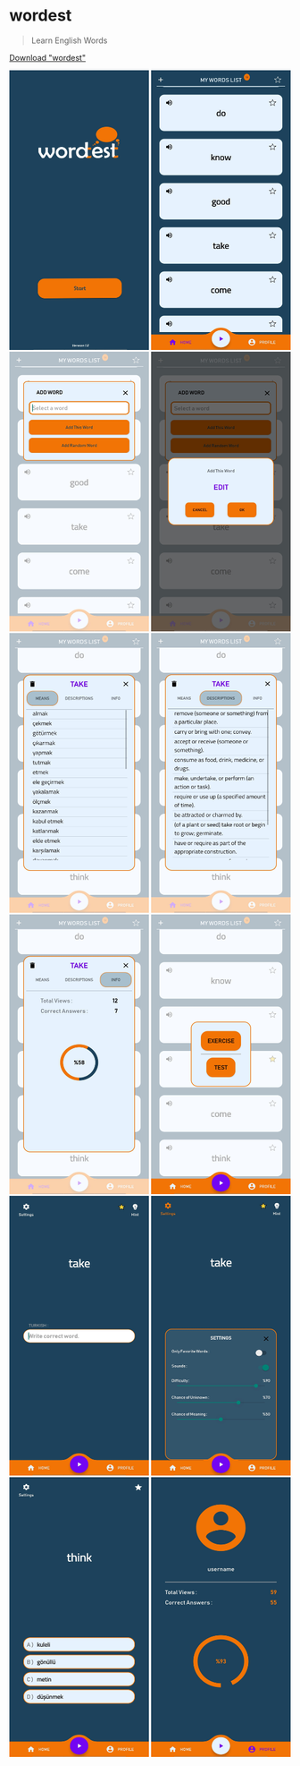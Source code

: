 # wordest
> Learn English Words

<a class="github-button" href="https://github.com/hayatigirgin/wordest/raw/main/wordest.apk" data-icon="octicon-download" 
aria-label="Download ntkme/github-buttons on GitHub">Download "wordest"</a>

<img src="https://raw.githubusercontent.com/hayatigirgin/wordest/main/screenshots/start.jpg" width="250" height="500" /> <img src="https://raw.githubusercontent.com/hayatigirgin/wordest/main/screenshots/home.jpg" width="250" height="500" />
<img src="https://raw.githubusercontent.com/hayatigirgin/wordest/main/screenshots/add.jpg" width="250" height="500" />
<img src="https://raw.githubusercontent.com/hayatigirgin/wordest/main/screenshots/add_random_word.jpg" width="250" height="500" />
<img src="https://raw.githubusercontent.com/hayatigirgin/wordest/main/screenshots/means.jpg" width="250" height="500" />
<img src="https://raw.githubusercontent.com/hayatigirgin/wordest/main/screenshots/descriptions.jpg" width="250" height="500" />
<img src="https://raw.githubusercontent.com/hayatigirgin/wordest/main/screenshots/Info.jpg" width="250" height="500" />
<img src="https://raw.githubusercontent.com/hayatigirgin/wordest/main/screenshots/play.jpg" width="250" height="500" />
<img src="https://raw.githubusercontent.com/hayatigirgin/wordest/main/screenshots/exercises.jpg" width="250" height="500" />
<img src="https://raw.githubusercontent.com/hayatigirgin/wordest/main/screenshots/settings.jpg" width="250" height="500" />
<img src="https://raw.githubusercontent.com/hayatigirgin/wordest/main/screenshots/test.jpg" width="250" height="500" />
<img src="https://raw.githubusercontent.com/hayatigirgin/wordest/main/screenshots/profile.jpg" width="250" height="500" />
